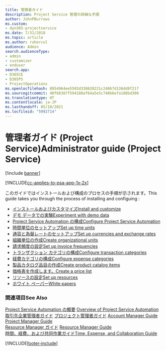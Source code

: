 ```yaml
---
title: 管理者ガイド
description: Project Service 管理の詳細な手順
author: JohnPBurrows
ms.custom:
- dyn365-projectservice
ms.date: 7/31/2018
ms.topic: article
ms.author: ruhercul
audience: Admin
search.audienceType:
- admin
- customizer
- enduser
search.app:
- D365CE
- D365PS
- ProjectOperations
ms.openlocfilehash: 8954964ee5503d338620221c24867d136dd8f217
ms.sourcegitcommit: 40f68387f594180af64a5e5c748b6efa188bd300
ms.translationtype: HT
ms.contentlocale: ja-JP
ms.lasthandoff: 05/10/2021
ms.locfileid: "5992714"
---
```

# <a name="administrator-guide-project-service"></a><span data-ttu-id="48ada-103">管理者ガイド (Project Service)</span><span class="sxs-lookup"><span data-stu-id="48ada-103">Administrator guide (Project Service)</span></span>

[!include [banner](../includes/psa-now-project-operations.md)]

[!INCLUDE[cc-applies-to-psa-app-1x-2x](../includes/cc-applies-to-psa-app-1x-2x.md)]

<span data-ttu-id="48ada-104">このガイドではインストールおよび構成のプロセスの手順が示されます。</span><span class="sxs-lookup"><span data-stu-id="48ada-104">This guide takes you through the process of installing and configuing :</span></span>  
  
- [<span data-ttu-id="48ada-105">インストールおよびカスタマイズ</span><span class="sxs-lookup"><span data-stu-id="48ada-105">Install and customize</span></span>](install-customize.md)
- [<span data-ttu-id="48ada-106">デモ データでの実験</span><span class="sxs-lookup"><span data-stu-id="48ada-106">Experiment with demo data</span></span>](use-demo-data.md)
- [<span data-ttu-id="48ada-107">Project Service Automation の構成</span><span class="sxs-lookup"><span data-stu-id="48ada-107">Configure Project Service Automation</span></span>](configure.md)
- [<span data-ttu-id="48ada-108">時間単位のセットアップ</span><span class="sxs-lookup"><span data-stu-id="48ada-108">Set up time units</span></span>](set-up-time-units.md)
- [<span data-ttu-id="48ada-109">通貨と為替レートのセットアップ</span><span class="sxs-lookup"><span data-stu-id="48ada-109">Set up currencies and exchange rates</span></span>](set-up-currencies-exchange-rates.md)
- [<span data-ttu-id="48ada-110">組織単位の作成</span><span class="sxs-lookup"><span data-stu-id="48ada-110">Create organizational units</span></span>](create-organizational-units.md)
- [<span data-ttu-id="48ada-111">請求頻度の設定</span><span class="sxs-lookup"><span data-stu-id="48ada-111">Set up invoice frequencies</span></span>](set-up-invoice-frequencies.md)
- [<span data-ttu-id="48ada-112">トランザクション カテゴリの構成</span><span class="sxs-lookup"><span data-stu-id="48ada-112">Configure transaction categories</span></span>](configure-transaction-categories.md)
- [<span data-ttu-id="48ada-113">経費カテゴリの構成</span><span class="sxs-lookup"><span data-stu-id="48ada-113">Configure expense categories</span></span>](configure-expense-categories.md)
- [<span data-ttu-id="48ada-114">製品カタログ品目の作成</span><span class="sxs-lookup"><span data-stu-id="48ada-114">Create product catalog items</span></span>](create-product-catalog-items.md)
- [<span data-ttu-id="48ada-115">価格表を作成します。</span><span class="sxs-lookup"><span data-stu-id="48ada-115">Create a price list</span></span>](create-price-list.md)
- [<span data-ttu-id="48ada-116">リソースの設定</span><span class="sxs-lookup"><span data-stu-id="48ada-116">Set up resources</span></span>](set-up-resources.md)
- [<span data-ttu-id="48ada-117">ホワイト ペーパー</span><span class="sxs-lookup"><span data-stu-id="48ada-117">White papers</span></span>](white-papers.md)
  
### <a name="see-also"></a><span data-ttu-id="48ada-118">関連項目</span><span class="sxs-lookup"><span data-stu-id="48ada-118">See Also</span></span>  
 <span data-ttu-id="48ada-119">[Project Service Automation の概要](../psa/overview.md)  </span><span class="sxs-lookup"><span data-stu-id="48ada-119">[Overview of Project Service Automation](../psa/overview.md)  </span></span>  
 <span data-ttu-id="48ada-120">[取引先企業管理者ガイド](../psa/account-manager-guide.md) [プロジェクト管理者ガイド](../psa/project-manager-guide.md) </span><span class="sxs-lookup"><span data-stu-id="48ada-120">[Account Manager Guide](../psa/account-manager-guide.md) [Project Manager Guide](../psa/project-manager-guide.md) </span></span>  
 <span data-ttu-id="48ada-121">[Resource Manager ガイド](../psa/resource-manager-guide.md) </span><span class="sxs-lookup"><span data-stu-id="48ada-121">[Resource Manager Guide](../psa/resource-manager-guide.md) </span></span>  
 [<span data-ttu-id="48ada-122">時間、経費、および共同作業ガイド</span><span class="sxs-lookup"><span data-stu-id="48ada-122">Time, Expense, and Collaboration Guide</span></span>](../psa/time-expense-collaboration-guide.md)


[!INCLUDE[footer-include](../includes/footer-banner.md)]